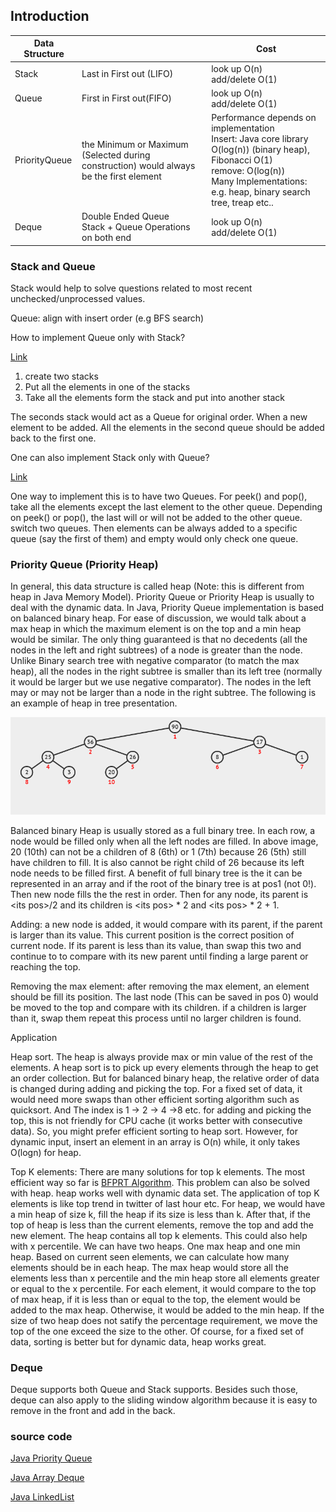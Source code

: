 ## Introduction

| Data Structure |                                                              | Cost                                                         |
| -------------- | ------------------------------------------------------------ | ------------------------------------------------------------ |
| Stack          | Last in First out (LIFO)                                     | look up O(n)<br />add/delete O(1)                            |
| Queue          | First in First out(FIFO)                                     | look up O(n)<br />add/delete O(1)                            |
| PriorityQueue  | the Minimum or Maximum (Selected during construction) would always be the first element | Performance depends on implementation <br /> Insert: Java core library O(log(n)) (binary heap), Fibonacci O(1)<br />remove: O(log(n))<br />Many Implementations: e.g. heap, binary search tree, treap etc.. |
| Deque          | Double Ended Queue<br />Stack + Queue Operations on both end | look up O(n)<br />add/delete O(1)                            |

### Stack and Queue

Stack would help to solve questions related to most recent unchecked/unprocessed values.

Queue: align with insert order (e.g BFS search)



How to implement Queue only with Stack?

[Link](https://leetcode.com/problems/implement-queue-using-stacks/)

1. create two stacks
2. Put all the elements in one of the stacks
3. Take all the elements form the stack and put into another stack

The seconds stack would act as a Queue for original order. When a new element to be added. All the elements in the second queue should be added back to the first one.

One can also implement Stack only with Queue?

[Link](https://leetcode.com/problems/implement-stack-using-queues/)

One way to implement this is to have two Queues. For peek() and pop(), take all the elements except the last element to the other queue. Depending on peek() or pop(), the last will or will not be added to the other queue. switch two queues. Then elements can be always added to a specific queue (say the first of them) and empty would only check one queue.

### Priority Queue (Priority Heap)

In general, this data structure is called heap (Note: this is different from heap in Java Memory Model). Priority Queue or Priority Heap is usually to deal with the dynamic data.  In Java, Priority Queue implementation is based on balanced binary heap. For ease of discussion, we would talk about a max heap  in which the maximum element is on the top and a min heap would be similar. The only thing guaranteed is that no decedents (all the nodes in the left and right subtrees) of a node is greater than the node. Unlike Binary search tree with negative comparator (to match the max heap), all the nodes in the right subtree is smaller than its left tree (normally it would be larger but we use negative comparator).  The nodes in the left may or may not be larger than a node in the right subtree. The following is an example of heap in tree presentation.

![max heap example](image\max_heap.png)

Balanced binary Heap is usually stored as a full binary tree. In each row, a node would be filled only when all the left nodes are filled. In above image, 20 (10th) can not be a children of 8 (6th) or 1 (7th) because 26 (5th) still have children to fill. It is also cannot be right child of 26 because its left node needs to be filled first. A benefit of full binary tree is the it can be represented in an array and if the root of the binary tree is at pos1 (not 0!). Then new node fills the the rest in order. Then for any node, its parent is \<its pos\>/2 and its children is \<its pos\> * 2 and  \<its pos\> * 2 + 1. 

Adding: a new node is added, it would compare with its parent, if the parent is larger than its value. This current position is the correct position of current node. If its parent is less than its value, than swap this two and continue to to compare with its new parent until finding a large parent or reaching the top. 

Removing the max element: after removing the max element, an element should be fill its position. The last node (This can be saved in pos 0) would be moved to the top and compare with its children. if a children is larger than it, swap them repeat this process until no larger children is found.

Application

Heap sort. The heap is always provide max or min value of the rest of the elements. A heap sort is to pick up every elements through the heap to get an order collection. But for balanced binary heap, the relative order of data is changed during adding and picking the top. For a fixed set of data, it would need more swaps than other efficient sorting algorithm such as quicksort. And The index is 1 -> 2 -> 4 ->8 etc. for adding and picking the top, this is not friendly for CPU cache (it works better with consecutive data). So, you might prefer efficient sorting to heap sort. However, for dynamic input, insert an element in an array is O(n) while, it only takes O(logn) for heap.

Top K elements: There are many solutions for top k elements. The most efficient way so far is [BFPRT Algorithm](https://en.wikipedia.org/wiki/Median_of_medians). This problem can also be solved with heap. heap works well with dynamic data set. The application of top K elements is like top trend in twitter of last hour etc. For heap, we would have a min heap of size k, fill the heap if its size is less than k. After that, if the top of heap is less than the current elements, remove the top and add the new element. The heap contains all top k elements. This could also help with x percentile. We can have two heaps. One max heap and one min heap. Based on current seen elements, we can calculate how many elements should be in each heap. The max heap would store all the elements less than x percentile and the min heap store all elements greater or equal to the x percentile. For each element, it would compare to the top of max heap, if it is less than or equal to the top, the element would be added to the max heap. Otherwise, it would be added to the min heap. If the size of two heap does not satify the percentage requirement, we move the top of the one exceed the size to the other. Of course, for a fixed set of data, sorting is better but for dynamic data, heap works great.

### Deque

Deque supports both Queue and Stack supports. Besides such those, deque can also apply to the sliding window algorithm because it is easy to remove in the front and add in the back.

### source code

[Java Priority Queue](https://github.com/openjdk/jdk17/blob/master/src/java.base/share/classes/java/util/PriorityQueue.java)

[Java Array Deque](https://github.com/openjdk/jdk17/blob/master/src/java.base/share/classes/java/util/ArrayDeque.java)

[Java LinkedList](https://github.com/openjdk/jdk17/blob/master/src/java.base/share/classes/java/util/LinkedList.java)

